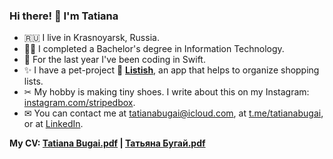 ### Hi there! 👋 I'm Tatiana 

- 🇷🇺 I live in Krasnoyarsk, Russia. 
- 👩‍🎓 I completed a Bachelor's degree in Information Technology. 
- 📱 For the last year I've been coding in Swift. 
- ✨ I have a pet-project 🛒 **[Listish](https://github.com/tatianabugai/Listish)**, an app that helps to organize shopping lists.
- ✂ My hobby is making tiny shoes. I write about this on my Instagram: [instagram.com/stripedbox](instagram.com/stripedbox).
- ✉ You can contact me at tatianabugai@icloud.com, at [t.me/tatianabugai](t.me/tatianabugai), or at [LinkedIn](https://www.linkedin.com/in/tatiana-bugai/).

**My CV: [Tatiana Bugai.pdf](https://drive.google.com/file/d/1KGy24WLjnCvENgF8vBmDaqQ-h6A6O3-k/view?usp=sharing) | [Татьяна Бугай.pdf](https://drive.google.com/file/d/1kMhkFYwwj0oaK2sqzjWbwUW2-TGOLQ-P/view?usp=sharing)**
